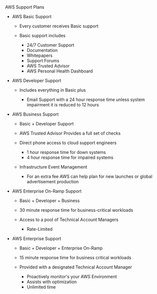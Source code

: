 AWS Support Plans

- AWS Basic Support
    
    - Every customer receives Basic support
    - Basic support includes
        
        - 24/7 Customer Support
        - Documentation
        - Whitepapers
        - Support Forums
        - AWS Trusted Advisor
        - AWS Personal Health Dashboard
- AWS Developer Support
    
    - Includes everything in Basic plus
        
        - Email Support with a 24 hour response time unless system impairment it is reduced to 12 hours
- AWS Business Support
    
    - Basic + Developer Support
    - AWS Trusted Advisor Provides a full set of checks
    - Direct phone access to cloud support engineers
        
        - 1 hour response time for down systems
        - 4 hour response time for impaired systems
    - Infrastructure Event Management
        
        - For an extra fee AWS can help plan for new launches or global advertisement production
- AWS Enterprise On-Ramp Support
    
    - Basic + Developer + Business
    - 30 minute response time for business-critical workloads
    - Access to a pool of Technical Account Managers
        
        - Rate-Limited
- AWS Enterprise Support
    
    - Basic + Developer + Enterprise On-Ramp
    - 15 minute response time for business critical workloads
    - Provided with a designated Technical Account Manager
        
        - Proactively monitor's your AWS Environment
        - Assists with optimization
        - Unlimited time